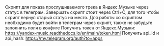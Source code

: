 Скрипт для показа прослушиваемого трека в Яндекс.Музыке через статус в телеграм.
Завершать скрипт стоит через Ctrl+C, для того чтобы скрипт вернул старый статус на место.
Для работы со скриптом необходимо будет войти в телеграм через скрипт, также не забудьте заполнить поля в конфиге
Получить токен от Яндекс.Музыки: https://yandex-music.readthedocs.io/en/main/token.html
Получить api_id и api_hash: https://my.telegram.org/auth?to=apps
